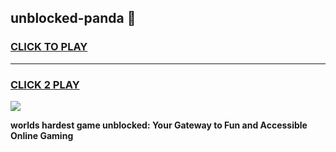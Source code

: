 
## unblocked-panda 👋
<h3>
<a href="https://premium.freeplayer.one?title=unblocked-panda&ref=14F">CLICK TO PLAY</a></h3>
<hr>

<h3>
<a href="https://premium.freeplayer.one?title=unblocked-panda&ref=14F">CLICK 2 PLAY</a>
  
</h3>

<a href="https://premium.freeplayer.one?title=unblocked-panda&ref=12F/"><img src="https://clearcache.store/games.png"></a>


**worlds hardest game unblocked: Your Gateway to Fun and Accessible Online Gaming**
